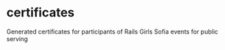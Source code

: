 # certificates
Generated certificates for participants of Rails Girls Sofia events for public serving
